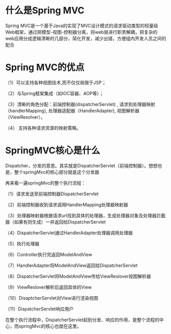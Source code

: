 # 什么是Spring MVC

Spring MVC是一个基于Java的实现了MVC设计模式的请求驱动类型的轻量级Web框架，通过把模型-视图-控制器分离，将web层进行职责解耦，把复杂的web应用分成逻辑清晰的几部分，简化开发，减少出错，方便组内开发人员之间的配合

# Spring MVC的优点

（1）可以支持各种视图技术,而不仅仅局限于JSP；

（2）与Spring框架集成（如IOC容器、AOP等）；

（3）清晰的角色分配：前端控制器(dispatcherServlet) , 请求到处理器映射（handlerMapping), 处理器适配器（HandlerAdapter), 视图解析器（ViewResolver）。

（4） 支持各种请求资源的映射策略。

# SpringMVC核心是什么

Dispatcher，分发的意思。其实就是DispatcherServlet（前端控制器）。想想也是，整个springMvc的核心部分就是这个分发器

再来看一遍springMvc的整个执行流程：

（1）请求发送至前端控制器DispatcherServlet

（2）前端控制器收到请求调用HandlerMapping处理器映射器

（3）处理器映射器根据请求url找到具体的处理器，生成处理器对象及处理器拦截器（如果有则生成）一并返回给DispatcherServlet

（4）DispatcherServlet通过HandlerAdapter处理器调用处理器

（5）执行处理器

（6）Controller执行完返回ModelAndView

（7）HandlerAdapter将ModelAndView返回给DispatcherServlet

（8）DispatcherServlet将ModelAndView传给ViewReslover视图解析器

（9）ViewReslover解析后返回具体的View

（10）DisaptcherServlet对View进行渲染视图

（11）DispatcherServlet响应用户

在整个执行流程中，DispatcherServlet起到分发、响应的作用，是整个流程的中心，而springMvc的核心也就在这里。




